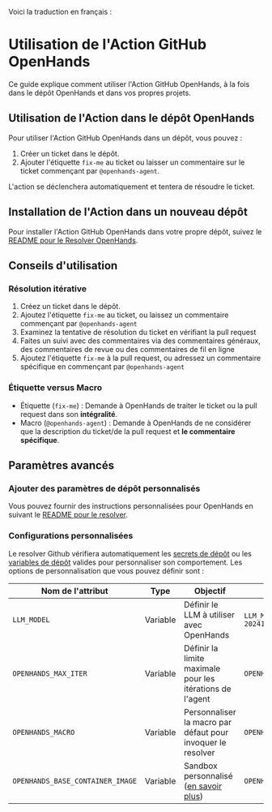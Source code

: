 Voici la traduction en français :

# Utilisation de l'Action GitHub OpenHands

Ce guide explique comment utiliser l'Action GitHub OpenHands, à la fois dans le dépôt OpenHands et dans vos propres projets.

## Utilisation de l'Action dans le dépôt OpenHands

Pour utiliser l'Action GitHub OpenHands dans un dépôt, vous pouvez :

1. Créer un ticket dans le dépôt.
2. Ajouter l'étiquette `fix-me` au ticket ou laisser un commentaire sur le ticket commençant par `@openhands-agent`.

L'action se déclenchera automatiquement et tentera de résoudre le ticket.

## Installation de l'Action dans un nouveau dépôt

Pour installer l'Action GitHub OpenHands dans votre propre dépôt, suivez le [README pour le Resolver OpenHands](https://github.com/All-Hands-AI/OpenHands/blob/main/openhands/resolver/README.md).

## Conseils d'utilisation

### Résolution itérative

1. Créez un ticket dans le dépôt.
2. Ajoutez l'étiquette `fix-me` au ticket, ou laissez un commentaire commençant par `@openhands-agent`
3. Examinez la tentative de résolution du ticket en vérifiant la pull request
4. Faites un suivi avec des commentaires via des commentaires généraux, des commentaires de revue ou des commentaires de fil en ligne
5. Ajoutez l'étiquette `fix-me` à la pull request, ou adressez un commentaire spécifique en commençant par `@openhands-agent`

### Étiquette versus Macro

- Étiquette (`fix-me`) : Demande à OpenHands de traiter le ticket ou la pull request dans son **intégralité**.
- Macro (`@openhands-agent`) : Demande à OpenHands de ne considérer que la description du ticket/de la pull request et **le commentaire spécifique**.

## Paramètres avancés

### Ajouter des paramètres de dépôt personnalisés

Vous pouvez fournir des instructions personnalisées pour OpenHands en suivant le [README pour le resolver](https://github.com/All-Hands-AI/OpenHands/blob/main/openhands/resolver/README.md#providing-custom-instructions).

### Configurations personnalisées

Le resolver Github vérifiera automatiquement les [secrets de dépôt](https://docs.github.com/en/actions/security-for-github-actions/security-guides/using-secrets-in-github-actions?tool=webui#creating-secrets-for-a-repository) ou les [variables de dépôt](https://docs.github.com/en/actions/writing-workflows/choosing-what-your-workflow-does/store-information-in-variables#creating-configuration-variables-for-a-repository) valides pour personnaliser son comportement.
Les options de personnalisation que vous pouvez définir sont :

| **Nom de l'attribut**            | **Type** | **Objectif**                                                                                                | **Exemple**                                          |
|----------------------------------| -------- |-------------------------------------------------------------------------------------------------------------|------------------------------------------------------|
| `LLM_MODEL`                      | Variable | Définir le LLM à utiliser avec OpenHands                                                                    | `LLM_MODEL="anthropic/claude-3-5-sonnet-20241022"`   |
| `OPENHANDS_MAX_ITER`             | Variable | Définir la limite maximale pour les itérations de l'agent                                                   | `OPENHANDS_MAX_ITER=10`                              |
| `OPENHANDS_MACRO`                | Variable | Personnaliser la macro par défaut pour invoquer le resolver                                                 | `OPENHANDS_MACRO=@resolveit`                         |
| `OPENHANDS_BASE_CONTAINER_IMAGE` | Variable | Sandbox personnalisé ([en savoir plus](https://docs.all-hands.dev/modules/usage/how-to/custom-sandbox-guide))| `OPENHANDS_BASE_CONTAINER_IMAGE="custom_image"`      |
